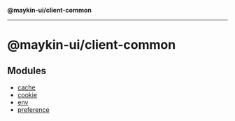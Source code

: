 **@maykin-ui/client-common**

***

# @maykin-ui/client-common

## Modules

- [cache](cache/README.md)
- [cookie](cookie/README.md)
- [env](env/README.md)
- [preference](preference/README.md)
